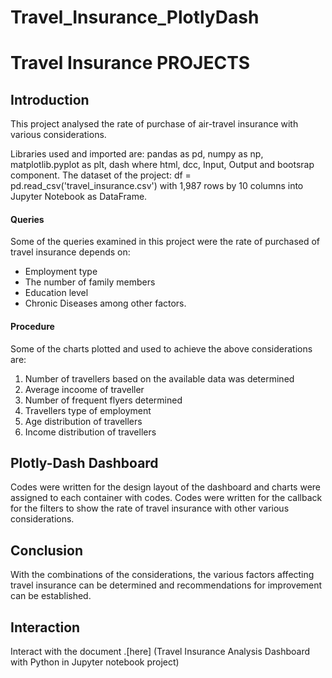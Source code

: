 # Travel_Insurance_PlotlyDash

# Travel Insurance PROJECTS

## Introduction
This project analysed the rate of purchase of air-travel insurance with various considerations.

Libraries used and imported are: pandas as pd, numpy as np, matplotlib.pyplot as plt, dash where html, dcc, Input, Output and bootsrap component. The dataset of the project: df = pd.read_csv('travel_insurance.csv') with 1,987 rows by 10 columns into Jupyter Notebook as DataFrame.

#### Queries
Some of the queries examined in this project were the rate of purchased of travel insurance depends on:
- Employment type
- The number of family members
- Education level
- Chronic Diseases
  among other factors.

#### Procedure
Some of the charts plotted and used to achieve the above considerations are:
1. Number of travellers based on the available data was determined
2. Average incoome of traveller
3. Number of frequent flyers determined
4. Travellers type of employment
5. Age distribution of travellers
6. Income distribution of travellers

## Plotly-Dash Dashboard
Codes were written for the design layout of the dashboard and charts were assigned to each container with codes.
Codes were written for the callback for the filters to show the rate of travel insurance with other various considerations.

## Conclusion
With the combinations of the considerations, the various factors affecting travel insurance can be determined and recommendations for improvement can be established.

## Interaction
Interact with the document .[here] (Travel Insurance Analysis Dashboard with Python in Jupyter notebook project)

